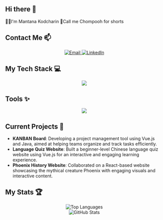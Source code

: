 ## Hi there 👋
👧🏻I'm Mantana Kodcharin
🩷Call me Chompooh for shorts

## Contact Me 📫
<p align="center">
  <a href="mailto:mantana.7664@gmail.com">
    <img src="https://skillicons.dev/icons?i=gmail" alt="Email" />
  </a>
  <a href="https://linkedin.com/in/mantana-kodcharin">
    <img src="https://skillicons.dev/icons?i=linkedin" alt="LinkedIn" />
  </a>
</p>


## My Tech Stack 💻
<p align="center">
    <a href="https://skillicons.dev">
      <img src="https://skillicons.dev/icons?i=html,css,js,java,vue,nodejs&perline=3"/>
    </a>
</p>

## Tools ✨
<p align="center">
    <a href="https://skillicons.dev">
      <img src="https://skillicons.dev/icons?i=vscode,idea,figma&theme=dark"/>
    </a>
</p>

## Current Projects 🚀
- **KANBAN Board**: Developing a project management tool using Vue.js and Java, aimed at helping teams organize and track tasks efficiently.
- **Language Quiz Website**: Built a beginner-level Chinese language quiz website using Vue.js for an interactive and engaging learning experience.
- **Phoenix History Website**: Collaborated on a React-based website showcasing the mythical creature Phoenix with engaging visuals and interactive content.

## My Stats 🏆
<p align="center">
  <img src="https://github-readme-stats.vercel.app/api/top-langs/?username=mantana-chp&layout=compact" alt="Top Languages" /> <br>
  <img src="https://github-readme-stats.vercel.app/api?username=mantana-chp&show_icons=true&theme=dracula" alt="GitHub Stats" />
</p>



